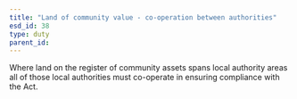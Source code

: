 ```yaml
---
title: "Land of community value - co-operation between authorities"
esd_id: 38
type: duty
parent_id:  
---
```


Where land on the register of community assets spans local authority areas all of those local authorities must co-operate in ensuring compliance with the Act.

